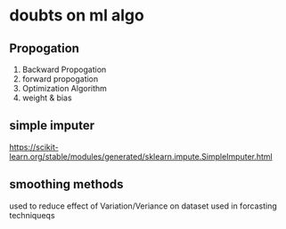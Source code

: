 # doubts on ml algo

## Propogation

1. Backward Propogation
2. forward propogation
3. Optimization Algorithm
4. weight & bias

## simple imputer

https://scikit-learn.org/stable/modules/generated/sklearn.impute.SimpleImputer.html

## smoothing methods

used to reduce effect of Variation/Veriance on dataset
used in forcasting techniqueqs


